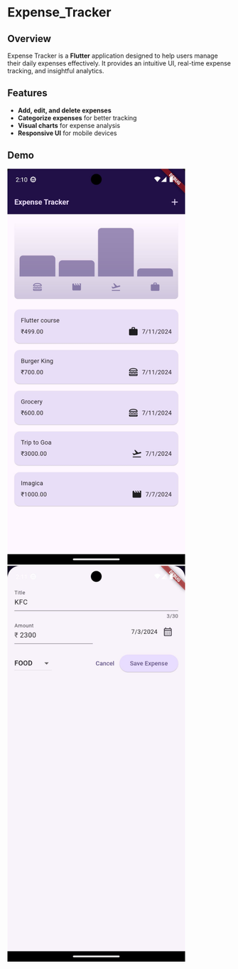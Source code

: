 # Expense_Tracker

## Overview
Expense Tracker is a **Flutter** application designed to help users manage their daily expenses effectively. It provides an intuitive UI, real-time expense tracking, and insightful analytics.

## Features
- **Add, edit, and delete expenses**
- **Categorize expenses** for better tracking
- **Visual charts** for expense analysis
- **Responsive UI** for mobile devices

## Demo
<img src="f1.jpg" width="400">  
<img src="f2.jpg" width="400">

